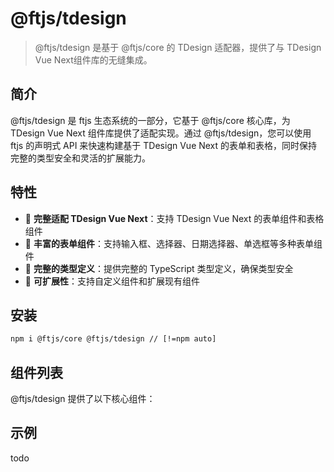 # @ftjs/tdesign

> @ftjs/tdesign 是基于 @ftjs/core 的 TDesign 适配器，提供了与 TDesign Vue Next组件库的无缝集成。

## 简介

@ftjs/tdesign 是 ftjs 生态系统的一部分，它基于 @ftjs/core 核心库，为 TDesign Vue Next 组件库提供了适配实现。通过 @ftjs/tdesign，您可以使用 ftjs 的声明式 API 来快速构建基于 TDesign Vue Next 的表单和表格，同时保持完整的类型安全和灵活的扩展能力。

## 特性

- 🚀 **完整适配 TDesign Vue Next**：支持 TDesign Vue Next 的表单组件和表格组件
- 🧩 **丰富的表单组件**：支持输入框、选择器、日期选择器、单选框等多种表单组件
- 📝 **完整的类型定义**：提供完整的 TypeScript 类型定义，确保类型安全
- 🔌 **可扩展性**：支持自定义组件和扩展现有组件

## 安装

```bash
npm i @ftjs/core @ftjs/tdesign // [!=npm auto]
```

## 组件列表

@ftjs/tdesign 提供了以下核心组件：

## 示例

todo

